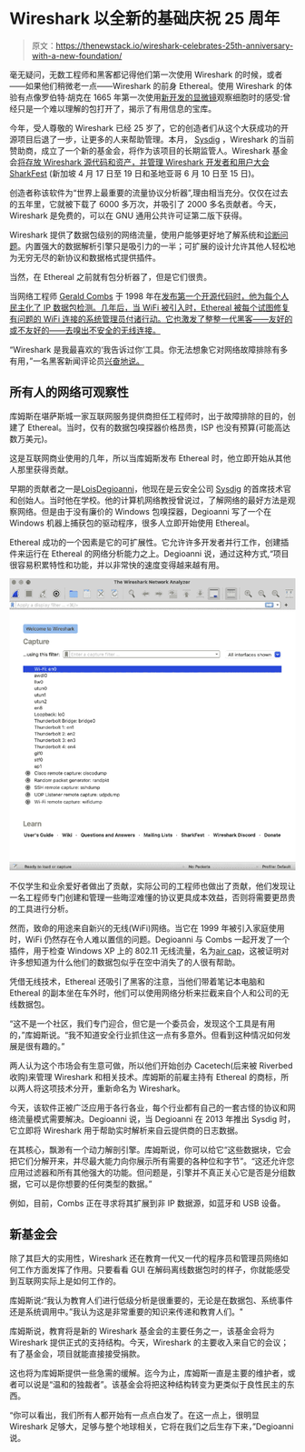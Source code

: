# Wireshark 以全新的基础庆祝 25 周年

> 原文：<https://thenewstack.io/wireshark-celebrates-25th-anniversary-with-a-new-foundation/>

毫无疑问，无数工程师和黑客都记得他们第一次使用 Wireshark 的时候，或者——如果他们稍微老一点——Wireshark 的前身 Ethereal。使用 Wireshark 的体验有点像罗伯特·胡克在 1665 年第一次使用[新开发的显微镜](https://education.nationalgeographic.org/resource/cell-theory/)观察细胞时的感受:曾经只是一个难以理解的包打开了，揭示了有用信息的宝库。

今年，受人尊敬的 Wireshark 已经 25 岁了，它的创造者们从这个大获成功的开源项目后退了一步，让更多的人来帮助管理。本月， [Sysdig](https://sysdig.com/) ，Wireshark 的当前赞助商，成立了一个新的基金会，将作为该项目的长期监管人。Wireshark 基金会[将存放 Wireshark 源代码和资产，并管理 Wireshark 开发者和用户大会](https://wiresharkfoundation.org/donate/) [SharkFest](https://sharkfest.wireshark.org/sfus/) (新加坡 4 月 17 日至 19 日和圣地亚哥 6 月 10 日至 15 日)。

创造者称该软件为“世界上最重要的流量协议分析器”,理由相当充分。仅仅在过去的五年里，它就被下载了 6000 多万次，并吸引了 2000 多名贡献者。今天，Wireshark 是免费的，可以在 GNU 通用公共许可证第二版下获得。

Wireshark 提供了数据包级别的网络流量，使用户能够更好地了解系统和[诊断问题](https://thedailywtf.com/articles/sharked)。内置强大的数据解析引擎只是吸引力的一半；可扩展的设计允许其他人轻松地为无穷无尽的新协议和数据格式提供插件。

当然，在 Ethereal 之前就有包分析器了，但是它们很贵。

当网络工程师 [Gerald Combs](https://www.linkedin.com/in/geraldcombs/) 于 1998 年在[发布第一个开源代码时，他为每个人民主化了 IP 数据包检测。几年后，当 WiFi 被引入时，Ethereal 被每个试图修复有问题的 WiFi 连接的系统管理员付诸行动。它也激发了整整一代黑客——友好的或不友好的——去嗅出不安全的无线连接。](https://www.wireshark.org/docs/wsug_html_chunked/ChIntroHistory.html)

“Wireshark 是我最喜欢的‘我告诉过你’工具。你无法想象它对网络故障排除有多有用，”一名黑客新闻评论员[兴奋地说。](https://news.ycombinator.com/item?id=17344342)

## 所有人的网络可观察性

库姆斯在堪萨斯城一家互联网服务提供商担任工程师时，出于故障排除的目的，创建了 Ethereal。当时，仅有的数据包嗅探器价格昂贵，ISP 也没有预算(可能高达数万美元)。

这是互联网商业使用的几年，所以当库姆斯发布 Ethereal 时，他立即开始从其他人那里获得贡献。

早期的贡献者之一是[Lois](https://www.linkedin.com/in/degio/)[Degioanni](https://www.linkedin.com/in/degio/)，他现在是云安全公司 [Sysdig](https://sysdig.com/) 的首席技术官和创始人。当时他在学校。他的计算机网络教授曾说过，了解网络的最好方法是观察网络。但是由于没有廉价的 Windows 包嗅探器，Degioanni 写了一个在 Windows 机器上捕获包的驱动程序，很多人立即开始使用 Ethereal。

Ethereal 成功的一个因素是它的可扩展性。它允许许多开发者并行工作，创建插件来运行在 Ethereal 的网络分析能力之上。Degioanni 说，通过这种方式,“项目很容易积累特性和功能，并以非常快的速度变得越来越有用。

![](img/d45b55e07efbb5ee3a04cbc63eb3f799.png)

不仅学生和业余爱好者做出了贡献，实际公司的工程师也做出了贡献，他们发现让一名工程师专门创建和管理一些晦涩难懂的协议更具成本效益，否则将需要更昂贵的工具进行分析。

然而，致命的用途来自新兴的无线(WiFi)网络。当它在 1999 年被引入家庭使用时，WiFi 仍然存在令人难以置信的问题。Degioanni 与 Combs 一起开发了一个插件，用于检查 Windows XP 上的 802.11 无线流量，名为[air cap](https://www.aircrack-ng.org/doku.php?id=airpcap)，这被证明对许多想知道为什么他们的数据包似乎在空中消失了的人很有帮助。

凭借无线技术，Ethereal 还吸引了黑客的注意，当他们带着笔记本电脑和 Ethereal 的副本坐在车外时，他们可以使用网络分析来拦截来自个人和公司的无线数据包。

“这不是一个社区，我们专门迎合，但它是一个委员会，发现这个工具是有用的，”库姆斯说。“我不知道安全行业抓住这一点有多意外。但看到这种情况如何发展是很有趣的。”

两人认为这个市场会有生意可做，所以他们开始创办 Cacetech(后来被 Riverbed 收购)来管理 Wireshark 和相关技术。库姆斯的前雇主持有 Ethereal 的商标，所以两人将这项技术分开，重新命名为 Wireshark。

今天，该软件正被广泛应用于各行各业，每个行业都有自己的一套古怪的协议和网络流量模式需要解决。Degioanni 说，当 Degioanni 在 2013 年推出 Sysdig 时，它立即将 Wireshark 用于帮助实时解析来自云提供商的日志数据。

在其核心，飘渺有一个动力解剖引擎。库姆斯说，你可以给它“这些数据块，它会把它们分解开来，并尽最大能力向你展示所有需要的各种位和字节”。“这还允许您应用过滤器和所有其他强大的功能。但问题是，引擎并不真正关心它是否是分组数据，它可以是你想要的任何类型的数据。”

例如，目前，Combs 正在寻求将其扩展到非 IP 数据源，如蓝牙和 USB 设备。

## 新基金会

除了其巨大的实用性，Wireshark 还在教育一代又一代的程序员和管理员网络如何工作方面发挥了作用。只要看看 GUI 在解码离线数据包时的样子，你就能感受到互联网实际上是如何工作的。

库姆斯说:“我认为教育人们进行低级分析是很重要的，无论是在数据包、系统事件还是系统调用中。”我认为这是非常重要的知识来传递和教育人们。"

库姆斯说，教育将是新的 Wireshark 基金会的主要任务之一，该基金会将为 Wireshark 提供正式的支持结构。今天，Wireshark 的主要收入来自它的会议；有了基金会，项目就能直接接受捐款。

这也将为库姆斯提供一些急需的缓解。迄今为止，库姆斯一直是主要的维护者，或者可以说是“温和的独裁者”。该基金会将把这种结构转变为更类似于良性民主的东西。

“你可以看出，我们所有人都开始有一点点白发了。在这一点上，很明显 Wireshark 足够大，足够与整个地球相关，它将在我们之后生存下来，”Degioanni 说。

<svg xmlns:xlink="http://www.w3.org/1999/xlink" viewBox="0 0 68 31" version="1.1"><title>Group</title> <desc>Created with Sketch.</desc></svg>